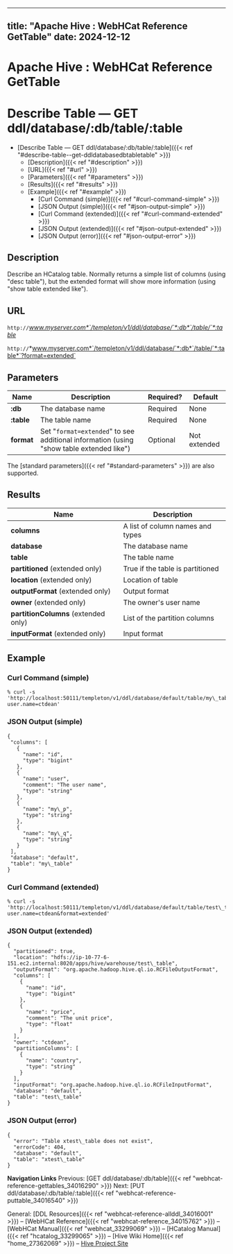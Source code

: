 ---

title: "Apache Hive : WebHCat Reference GetTable"
date: 2024-12-12
----------------

# Apache Hive : WebHCat Reference GetTable

# Describe Table — GET ddl/database/:db/table/:table

* [Describe Table — GET ddl/database/:db/table/:table]({{< ref "#describe-table--get-ddldatabasedbtabletable" >}})
  + [Description]({{< ref "#description" >}})
  + [URL]({{< ref "#url" >}})
  + [Parameters]({{< ref "#parameters" >}})
  + [Results]({{< ref "#results" >}})
  + [Example]({{< ref "#example" >}})
    - [Curl Command (simple)]({{< ref "#curl-command-simple" >}})
    - [JSON Output (simple)]({{< ref "#json-output-simple" >}})
    - [Curl Command (extended)]({{< ref "#curl-command-extended" >}})
    - [JSON Output (extended)]({{< ref "#json-output-extended" >}})
    - [JSON Output (error)]({{< ref "#json-output-error" >}})

## Description

Describe an HCatalog table. Normally returns a simple list of columns (using "desc table"), but the extended format will show more information (using "show table extended like").

## URL

`http://`*www.myserver.com*`/templeton/v1/ddl/database/`*:db*`/table/`*:table*

`http://`*www.myserver.com*`/templeton/v1/ddl/database/`*:db*`/table/`*:table*`?format=extended`

## Parameters

|    Name    |                                       Description                                        | Required? |   Default    |
|------------|------------------------------------------------------------------------------------------|-----------|--------------|
| **:db**    | The database name                                                                        | Required  | None         |
| **:table** | The table name                                                                           | Required  | None         |
| **format** | Set "`format=extended`" to see additional information (using "show table extended like") | Optional  | Not extended |

The [standard parameters]({{< ref "#standard-parameters" >}}) are also supported.

## Results

|                 Name                 |           Description            |
|--------------------------------------|----------------------------------|
| **columns**                          | A list of column names and types |
| **database**                         | The database name                |
| **table**                            | The table name                   |
| **partitioned** (extended only)      | True if the table is partitioned |
| **location** (extended only)         | Location of table                |
| **outputFormat** (extended only)     | Output format                    |
| **owner** (extended only)            | The owner's user name            |
| **partitionColumns** (extended only) | List of the partition columns    |
| **inputFormat** (extended only)      | Input format                     |

## Example

### Curl Command (simple)

```
% curl -s 'http://localhost:50111/templeton/v1/ddl/database/default/table/my\_table?user.name=ctdean'

```

### JSON Output (simple)

```
{
 "columns": [
   {
     "name": "id",
     "type": "bigint"
   },
   {
     "name": "user",
     "comment": "The user name",
     "type": "string"
   },
   {
     "name": "my\_p",
     "type": "string"
   },
   {
     "name": "my\_q",
     "type": "string"
   }
 ],
 "database": "default",
 "table": "my\_table"
}

```

### Curl Command (extended)

```
% curl -s 'http://localhost:50111/templeton/v1/ddl/database/default/table/test\_table?user.name=ctdean&format=extended'

```

### JSON Output (extended)

```
{
  "partitioned": true,
  "location": "hdfs://ip-10-77-6-151.ec2.internal:8020/apps/hive/warehouse/test\_table",
  "outputFormat": "org.apache.hadoop.hive.ql.io.RCFileOutputFormat",
  "columns": [
    {
      "name": "id",
      "type": "bigint"
    },
    {
      "name": "price",
      "comment": "The unit price",
      "type": "float"
    }
  ],
  "owner": "ctdean",
  "partitionColumns": [
    {
      "name": "country",
      "type": "string"
    }
  ],
  "inputFormat": "org.apache.hadoop.hive.ql.io.RCFileInputFormat",
  "database": "default",
  "table": "test\_table"
}

```

### JSON Output (error)

```
{
  "error": "Table xtest\_table does not exist",
  "errorCode": 404,
  "database": "default",
  "table": "xtest\_table"
}

```

**Navigation Links**
Previous: [GET ddl/database/:db/table]({{< ref "webhcat-reference-gettables_34016290" >}}) Next: [PUT ddl/database/:db/table/:table]({{< ref "webhcat-reference-puttable_34016540" >}})

General: [DDL Resources]({{< ref "webhcat-reference-allddl_34016001" >}}) – [WebHCat Reference]({{< ref "webhcat-reference_34015762" >}}) – [WebHCat Manual]({{< ref "webhcat_33299069" >}}) – [HCatalog Manual]({{< ref "hcatalog_33299065" >}}) – [Hive Wiki Home]({{< ref "home_27362069" >}}) – [Hive Project Site](http://hive.apache.org/)

